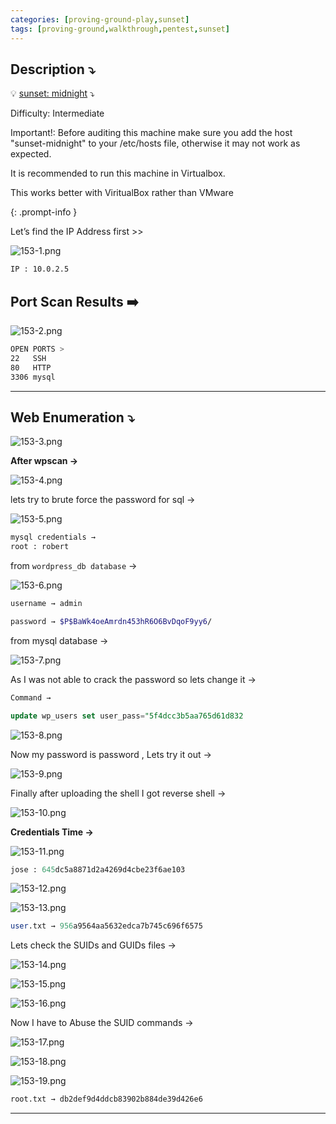 ```yaml
---
categories: [proving-ground-play,sunset]
tags: [proving-ground,walkthrough,pentest,sunset]
---
```


## **Description ⤵️**

>
💡 [sunset: midnight](https://vulnhub.com/entry/sunset-midnight,517/) ⤵️

Difficulty: Intermediate

Important!: Before auditing this machine make sure you add the host "sunset-midnight" to your /etc/hosts file, otherwise it may not work as expected.

It is recommended to run this machine in Virtualbox.

This works better with ViritualBox rather than VMware

{: .prompt-info }

Let’s find the IP Address first >>

![153-1.png](/Vulnhub-Files/img/Sunset-midnight/153-1.png)

```bash
IP : 10.0.2.5
```

## Port Scan Results ➡️

![153-2.png](/Vulnhub-Files/img/Sunset-midnight/153-2.png)

```bash
OPEN PORTS >
22   SSH
80   HTTP
3306 mysql
```

---

## Web Enumeration ⤵️

![153-3.png](/Vulnhub-Files/img/Sunset-midnight/153-3.png)

**After wpscan →**

![153-4.png](/Vulnhub-Files/img/Sunset-midnight/153-4.png)

lets try to brute force the password for sql →

![153-5.png](/Vulnhub-Files/img/Sunset-midnight/153-5.png)

```bash
mysql credentials → 
root : robert
```

from `wordpress_db database` →

![153-6.png](/Vulnhub-Files/img/Sunset-midnight/153-6.png)

```bash
username → admin

password → $P$BaWk4oeAmrdn453hR6O6BvDqoF9yy6/
```

from mysql database →

![153-7.png](/Vulnhub-Files/img/Sunset-midnight/153-7.png)

As I was not able to crack the password so lets change it →

```sql
Command →

update wp_users set user_pass="5f4dcc3b5aa765d61d832
```

![153-8.png](/Vulnhub-Files/img/Sunset-midnight/153-8.png)

Now my password is password , Lets try it out →

![153-9.png](/Vulnhub-Files/img/Sunset-midnight/153-9.png)

Finally after uploading the shell I got reverse shell →

![153-10.png](/Vulnhub-Files/img/Sunset-midnight/153-10.png)

**Credentials Time →**

![153-11.png](/Vulnhub-Files/img/Sunset-midnight/153-11.png)

```sql
jose : 645dc5a8871d2a4269d4cbe23f6ae103
```

![153-12.png](/Vulnhub-Files/img/Sunset-midnight/153-12.png)

![153-13.png](/Vulnhub-Files/img/Sunset-midnight/153-13.png)

```sql
user.txt → 956a9564aa5632edca7b745c696f6575
```

Lets check the SUIDs and GUIDs files →

![153-14.png](/Vulnhub-Files/img/Sunset-midnight/153-14.png)

![153-15.png](/Vulnhub-Files/img/Sunset-midnight/153-15.png)

![153-16.png](/Vulnhub-Files/img/Sunset-midnight/153-16.png)

Now I have to Abuse the SUID commands →

![153-17.png](/Vulnhub-Files/img/Sunset-midnight/153-17.png)

![153-18.png](/Vulnhub-Files/img/Sunset-midnight/153-18.png)

![153-19.png](/Vulnhub-Files/img/Sunset-midnight/153-19.png)

```bash
root.txt → db2def9d4ddcb83902b884de39d426e6
```

---
